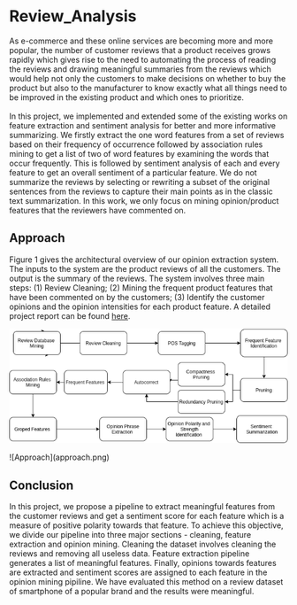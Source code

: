 # Review_Analysis
As e-commerce and these online services are becoming more and more popular, the number of customer reviews that a product receives grows
rapidly which gives rise to the need to automating the process of reading the reviews and drawing meaningful summaries from the reviews which would help not only the customers to make decisions on whether to buy the product but also to the manufacturer to know exactly what all things need to be improved in the existing product and which ones to prioritize.
<br/><br/>
In this project, we implemented and extended some of the existing works on feature extraction and sentiment analysis for better and more informative summarizing. We firstly extract the one word features from a set of reviews based on their frequency of occurrence followed by association rules mining to get a list of two of word features by examining the words that occur frequently. This is followed by sentiment analysis of each and every feature to get an overall sentiment of a particular feature. We do not summarize the reviews by selecting or rewriting a subset of the original sentences from the reviews to capture their main points as in the classic text summarization. In this work, we only focus on mining opinion/product features that the reviewers have commented on.

## Approach
Figure 1 gives the architectural overview of our opinion extraction system. The
inputs to the system are the product reviews of all the customers. The output is
the summary of the reviews. The system involves three main steps: (1) Review
Cleaning; (2) Mining the frequent product features that have been commented on
by the customers; (3) Identify the customer opinions and the opinion intensities for
each product feature. A detailed project report can be found [here](Project_Report.pdf). <br/>
<p align="center">
  <img src="approach.png">
</p>
![Approach](approach.png)



## Conclusion
In this project, we propose a pipeline to extract meaningful features from the
customer reviews and get a sentiment score for each feature which is a measure of
positive polarity towards that feature. To achieve this objective, we divide our
pipeline into three major sections - cleaning, feature extraction and opinion
mining. Cleaning the dataset involves cleaning the reviews and removing all
useless data. Feature extraction pipeline generates a list of meaningful features.
Finally, opinions towards features are extracted and sentiment scores are assigned
to each feature in the opinion mining pipiline. We have evaluated this method on a
review dataset of smartphone of a popular brand and the results were meaningful.
